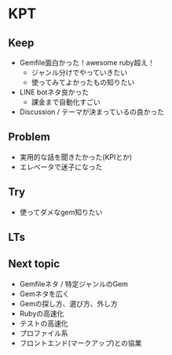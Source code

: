 # KPT

## Keep
- Gemfile面白かった！awesome ruby超え！
  - ジャンル分けでやっていきたい
  - 使ってみてよかったもの知りたい
- LINE botネタ良かった
  - 課金まで自動化すごい
- Discussion / テーマが決まっているの良かった

## Problem
- 実用的な話を聞きたかった(KPIとか)
- エレベータで迷子になった

## Try
- 使ってダメなgem知りたい

## LTs

## Next topic
- Gemfileネタ / 特定ジャンルのGem
- Gemネタを広く
- Gemの探し方、選び方、外し方
- Rubyの高速化
- テストの高速化
- プロファイル系
- フロントエンド(マークアップ)との協業
